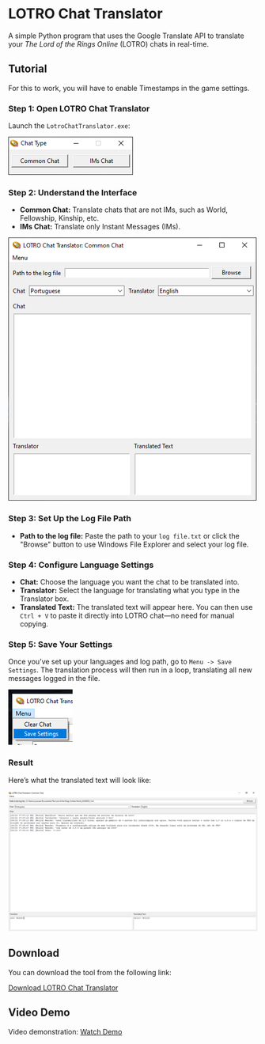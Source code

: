 # LOTRO Chat Translator

A simple Python program that uses the Google Translate API to translate your *The Lord of the Rings Online* (LOTRO) chats in real-time.

## Tutorial

For this to work, you will have to enable Timestamps in the game settings.

### Step 1: Open LOTRO Chat Translator

Launch the `LotroChatTranslator.exe`:

![Screenshot of LOTRO Chat Translator interface](https://raw.githubusercontent.com/ils94/LOTROChatTranslator/master/screenshots/1.png)

### Step 2: Understand the Interface

- **Common Chat:** Translate chats that are not IMs, such as World, Fellowship, Kinship, etc.
- **IMs Chat:** Translate only Instant Messages (IMs).

![Screenshot of chat selection options](https://raw.githubusercontent.com/ils94/LOTROChatTranslator/master/screenshots/2.png)

### Step 3: Set Up the Log File Path

- **Path to the log file:** Paste the path to your `log file.txt` or click the "Browse" button to use Windows File Explorer and select your log file.

### Step 4: Configure Language Settings

- **Chat:** Choose the language you want the chat to be translated into.
- **Translator:** Select the language for translating what you type in the Translator box.
- **Translated Text:** The translated text will appear here. You can then use `Ctrl + V` to paste it directly into LOTRO chat—no need for manual copying.

### Step 5: Save Your Settings

Once you’ve set up your languages and log path, go to `Menu -> Save Settings`. The translation process will then run in a loop, translating all new messages logged in the file.

![Screenshot of save settings](https://raw.githubusercontent.com/ils94/LOTROChatTranslator/master/screenshots/5.png)

### Result

Here’s what the translated text will look like:

![Screenshot of translated chat](https://raw.githubusercontent.com/ils94/LOTROChatTranslator/master/screenshots/4.png)

## Download

You can download the tool from the following link:

[Download LOTRO Chat Translator](https://github.com/ils94/LOTROChatTranslator/releases/download/release/LOTROChatTranslator.zip)

## Video Demo

Video demonstration: [Watch Demo](https://streamable.com/uhl4m1)
